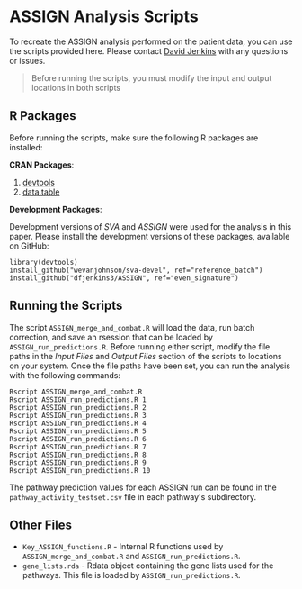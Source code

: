 # ASSIGN Analysis Scripts

To recreate the ASSIGN analysis performed on the patient data, you can use the
scripts provided here. Please contact [David Jenkins](mailto:dfj@bu.edu) with
any questions or issues.

>Before running the scripts, you must modify the input and output locations
>in both scripts

## R Packages

Before running the scripts, make sure the following R packages are installed:

__CRAN Packages__:

1. [devtools](https://cran.r-project.org/web/packages/devtools/index.html)
2. [data.table](https://cran.r-project.org/web/packages/data.table/index.html)

__Development Packages__:

Development versions of _SVA_ and _ASSIGN_ were used for the analysis in this
paper. Please install the development versions of these packages, available
on GitHub:

```
library(devtools)
install_github("wevanjohnson/sva-devel", ref="reference_batch")
install_github("dfjenkins3/ASSIGN", ref="even_signature")
```

## Running the Scripts

The script ```ASSIGN_merge_and_combat.R``` will load the data, run batch
correction, and save an rsession that can be loaded by
```ASSIGN_run_predictions.R```. Before running either script, modify the file
paths in the _Input Files_ and _Output Files_ section of the scripts to
locations on your system. Once the file paths have been set, you can run the
analysis with the following commands:

```
Rscript ASSIGN_merge_and_combat.R
Rscript ASSIGN_run_predictions.R 1
Rscript ASSIGN_run_predictions.R 2
Rscript ASSIGN_run_predictions.R 3
Rscript ASSIGN_run_predictions.R 4
Rscript ASSIGN_run_predictions.R 5
Rscript ASSIGN_run_predictions.R 6
Rscript ASSIGN_run_predictions.R 7
Rscript ASSIGN_run_predictions.R 8
Rscript ASSIGN_run_predictions.R 9
Rscript ASSIGN_run_predictions.R 10
```

The pathway prediction values for each ASSIGN run can be found in the
```pathway_activity_testset.csv``` file in each pathway's subdirectory.

## Other Files

* ```Key_ASSIGN_functions.R``` - Internal R functions used by
```ASSIGN_merge_and_combat.R``` and ```ASSIGN_run_predictions.R```.
* ```gene_lists.rda``` - Rdata object containing the gene lists used
for the pathways. This file is loaded by ```ASSIGN_run_predictions.R```.
